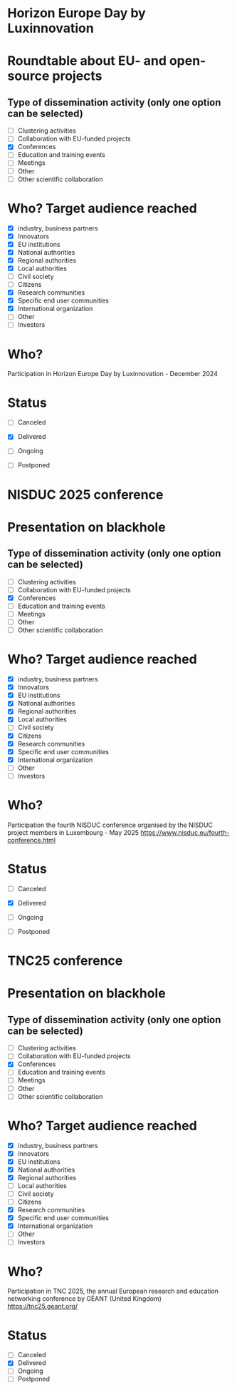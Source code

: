 # Horizon Europe Day by Luxinnovation
# Roundtable about EU- and open-source projects
## Type of dissemination activity (only one option can be selected)
- [ ] Clustering activities
- [ ] Collaboration with EU-funded projects
- [X] Conferences
- [ ] Education and training events
- [ ] Meetings
- [ ] Other
- [ ] Other scientific collaboration
# Who? Target audience reached
- [X] industry, business partners
- [X] Innovators
- [X] EU institutions
- [X] National authorities
- [X] Regional authorities
- [X] Local authorities
- [ ] Civil society
- [ ] Citizens
- [X] Research communities
- [X] Specific end user communities
- [X] International organization
- [ ] Other
- [ ] Investors

# Who?
 Participation in Horizon Europe Day by Luxinnovation - December 2024

# Status
- [ ] Canceled
- [X] Delivered
- [ ] Ongoing
- [ ] Postponed


# NISDUC 2025 conference 
# Presentation on blackhole
## Type of dissemination activity (only one option can be selected)
- [ ] Clustering activities
- [ ] Collaboration with EU-funded projects
- [X] Conferences
- [ ] Education and training events
- [ ] Meetings
- [ ] Other
- [ ] Other scientific collaboration
# Who? Target audience reached
- [X] industry, business partners
- [X] Innovators
- [X] EU institutions
- [X] National authorities
- [X] Regional authorities
- [X] Local authorities
- [ ] Civil society
- [X] Citizens
- [X] Research communities
- [X] Specific end user communities
- [X] International organization
- [ ] Other
- [ ] Investors

# Who?
Participation the fourth NISDUC conference organised by the NISDUC project members in Luxembourg - May 2025
https://www.nisduc.eu/fourth-conference.html

# Status
- [ ] Canceled
- [X] Delivered
- [ ] Ongoing
- [ ] Postponed


# TNC25 conference
# Presentation on blackhole
## Type of dissemination activity (only one option can be selected)
- [ ] Clustering activities
- [ ] Collaboration with EU-funded projects
- [X] Conferences
- [ ] Education and training events
- [ ] Meetings
- [ ] Other
- [ ] Other scientific collaboration
# Who? Target audience reached
- [X] industry, business partners
- [X] Innovators
- [X] EU institutions
- [X] National authorities
- [X] Regional authorities
- [ ] Local authorities
- [ ] Civil society
- [ ] Citizens
- [X] Research communities
- [X] Specific end user communities
- [X] International organization
- [ ] Other
- [ ] Investors

# Who?
 Participation in TNC 2025, the annual European research and education networking conference by GÉANT (United Kingdom)
 https://tnc25.geant.org/

# Status
- [ ] Canceled
- [X] Delivered
- [ ] Ongoing
- [ ] Postponed
